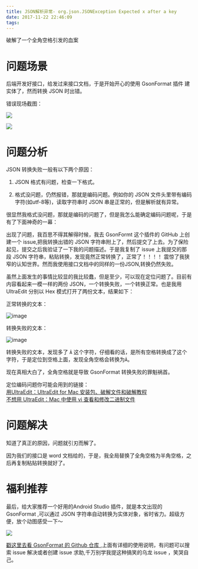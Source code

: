 ```yaml
---
title: JSON解析异常- org.json.JSONException Expected x after a key
date: 2017-11-22 22:46:09
tags:
---
```



破解了一个全角空格引发的血案

<!--more-->

# 问题场景

后端开发好接口，给发过来接口文档，于是开始开心的使用 GsonFormat 插件 建实体了，然而转换 JSON 时出错。

错误现场截图：

![](http://oriwplcze.bkt.clouddn.com/4d58d873368d1fd254a1fd2d75bc890b.png)

![](http://oriwplcze.bkt.clouddn.com/750345e68b1fa64deb718ab973fe6800.png)



# 问题分析

JSON 转换失败一般有以下两个原因：

1. JSON 格式有问题，检查一下格式。

2. 格式没问题，仍然报错，那就是编码问题。例如你的 JSON 文件头里带有编码字符(如utf-8等)，读取字符串时 JSON 串是正常的，但是解析就有异常。



很显然我格式没问题，那就是编码的问题了，但是我怎么能确定编码问题呢，于是有了下面神奇的一幕：

出现了问题，我百思不得其解得时候，我去 GsonFormt 这个插件的 GitHub 上创建一个 issue,把我转换出错的 JSON 字符串附上了，然后提交了上去。为了保险起见，提交之后我验证了一下我的问题描述。于是我复制了 issue 上我提交的那段 JSON 字符串，粘贴转换，发现竟然正常转换了，正常了！！！！ 震惊了我狭窄的认知世界。然而我使用接口文档中的同样的一份JSON,转换仍然失败。

虽然上面发生的事情比较显的我比较蠢，但是至少，可以现在定位问题了。目前有内容看起来一模一样的两份 JSON，一个转换失败，一个转换正常。也是我用 UltraEdit 分别以 Hex 模式打开了两份文本，结果如下：

正常转换的文本：

![image](https://user-images.githubusercontent.com/16207639/33135900-665be874-cf69-11e7-9e4a-29991f0ff107.png)

转换失败的文本：

![image](https://user-images.githubusercontent.com/16207639/33136041-cc643590-cf69-11e7-8aeb-ec6fde8da68a.png)


转换失败的文本，发现多了 `Â` 这个字符，仔细看的话，是所有空格转换成了这个字符，于是定位到空格上面，发现全角空格会转换为`Â`。

现在真相大白了，全角空格就是导致 GsonFormat 转换失败的罪魁祸首。

定位编码问题你可能会用到的链接：  
[用UltraEdit：UltraEdit for Mac 安装包、破解文件和破解教程](http://www.jianshu.com/p/7b79a7ca522f)  
[不想用 UltraEdit：Mac 中使用 vi 查看和修改二进制文件](https://www.zhihu.com/question/22281280)

# 问题解决

知道了真正的原因，问题就引刃而解了。

因为我们的接口是 word 文档给的，于是，我全局替换了全角空格为半角空格，之后再复制粘贴转换就好了。



# 福利推荐

最后，给大家推荐一个好用的Android Studio 插件，就是本文出现的 GsonFormat ,可以通过 JSON 字符串自动转换为实体对象，省时省力。超级方便，放个动图感受一下～

![](https://camo.githubusercontent.com/0d45c79c54ab57f6efe31e9019b11d93974fa039/687474703a2f2f75706c6f61642d696d616765732e6a69616e7368752e696f2f75706c6f61645f696d616765732f3136363836362d666639646333333661663732643764372e6769663f696d6167654d6f6772322f6175746f2d6f7269656e742f7374726970)

[戳这里去看 GsonFormat 的 Github 仓库 ](https://github.com/zzz40500/GsonFormat),上面有详细的使用说明，有问题可以搜索 issue 解决或者创建 issue 求助,千万别学我提这种搞笑的乌龙 issue ，笑哭自己。
